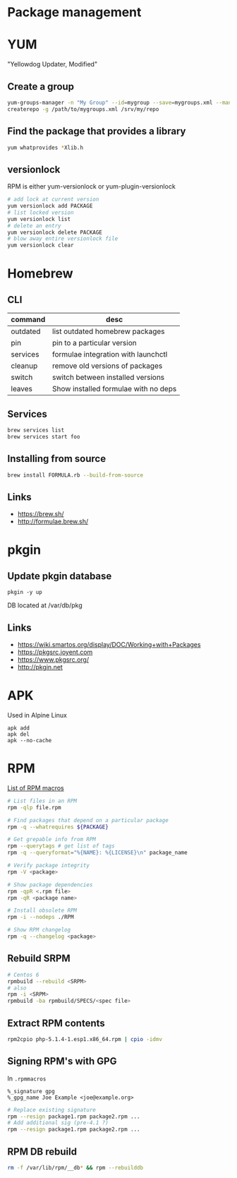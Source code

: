 # Package management
# YUM
"Yellowdog Updater, Modified"
## Create a group

```bash
yum-groups-manager -n "My Group" --id=mygroup --save=mygroups.xml --mandatory yum glibc rpm
createrepo -g /path/to/mygroups.xml /srv/my/repo
```

## Find the package that provides a library

```bash
yum whatprovides *Xlib.h
```

## versionlock

RPM is either yum-versionlock or yum-plugin-versionlock

```bash
# add lock at current version 
yum versionlock add PACKAGE
# list locked version
yum versionlock list
# delete an entry
yum versionlock delete PACKAGE
# blow away entire versionlock file
yum versionlock clear
```


# Homebrew

## CLI

command  | desc
---      | ---
outdated | list outdated homebrew packages
pin      | pin to a particular version
services | formulae integration with launchctl
cleanup  | remove old versions of packages
switch   | switch between installed versions
leaves   | Show installed formulae with no deps

## Services

```bash
brew services list
brew services start foo
```

## Installing from source

```bash
brew install FORMULA.rb --build-from-source
```

## Links

* <https://brew.sh/>
* <http://formulae.brew.sh/>


# pkgin

## Update pkgin database

```
pkgin -y up
```

DB located at /var/db/pkg

## Links

* <https://wiki.smartos.org/display/DOC/Working+with+Packages>
* <https://pkgsrc.joyent.com>
* <https://www.pkgsrc.org/>
* <http://pkgin.net>
# APK
Used in Alpine Linux

```
apk add
apk del
apk --no-cache
```




#  RPM

[List of RPM macros](http://www.zarb.org/~jasonc/macros.php)

```bash
# List files in an RPM
rpm -qlp file.rpm

# Find packages that depend on a particular package
rpm -q --whatrequires ${PACKAGE}

# Get grepable info from RPM
rpm --querytags # get list of tags
rpm -q --queryformat="%{NAME}: %{LICENSE}\n" package_name

# Verify package integrity
rpm -V <package>

# Show package dependencies
rpm -qpR <.rpm file>
rpm -qR <package name>

# Install obsolete RPM
rpm -i --nodeps ./RPM

# Show RPM changelog
rpm -q --changelog <package>
```

## Rebuild SRPM

```bash
# Centos 6
rpmbuild --rebuild <SRPM>
# also
rpm -i <SRPM>
rpmbuild -ba rpmbuild/SPECS/<spec file>
```

## Extract RPM contents

```bash
rpm2cpio php-5.1.4-1.esp1.x86_64.rpm | cpio -idmv
```

## Signing RPM's with GPG

In `.rpmmacros`

```
%_signature gpg
%_gpg_name Joe Example <joe@example.org>
```

```bash
# Replace existing signature
rpm --resign package1.rpm package2.rpm ...
# Add additional sig (pre-4.1 ?)
rpm --resign package1.rpm package2.rpm ...
```

## RPM DB rebuild

```bash
rm -f /var/lib/rpm/__db* && rpm --rebuilddb
```

